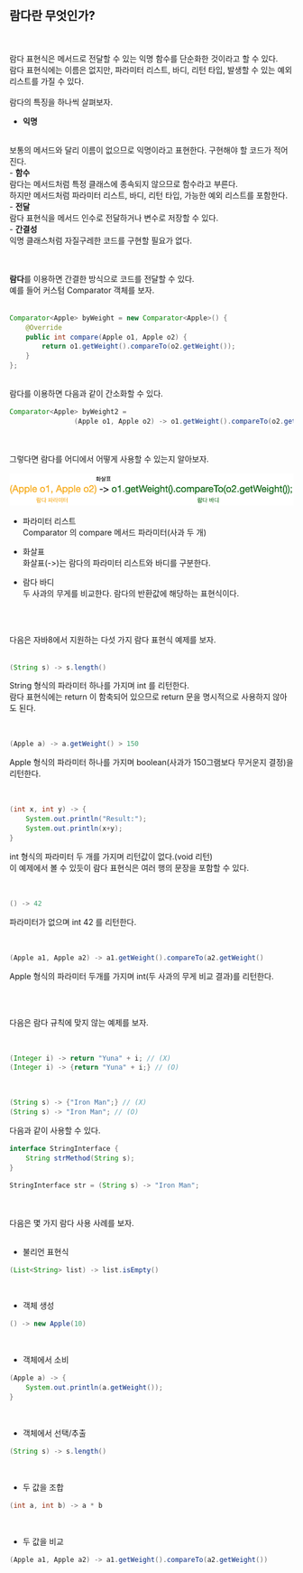 <br>

## <strong>람다란 무엇인가?</strong>

<br>
<br>
람다 표현식은 메서드로 전달할 수 있는 익명 함수를 단순화한 것이라고 할 수 있다.<br>
람다 표현식에는 이름은 없지만, 파라미터 리스트, 바디, 리턴 타입, 발생할 수 있는 예외 리스트를 가질 수 있다.
<br>
<br>
람다의 특징을 하나씩 살펴보자.

- <strong>익명</strong>
<br>
보통의 메서드와 달리 이름이 없으므로 익명이라고 표현한다. 구현해야 할 코드가 적어진다.
<br>
- <strong>함수</strong>
<br>
람다는 메서드처럼 특정 클래스에 종속되지 않으므로 함수라고 부른다.<br>
하지만 메서드처럼 파라미터 리스트, 바디, 리턴 타입, 가능한 예외 리스트를 포함한다.
<br>
- <strong>전달</strong>
<br>
람다 표현식을 메서드 인수로 전달하거나 변수로 저장할 수 있다.
<br>
- <strong>간결성</strong>
<br>
익명 클래스처럼 자질구레한 코드를 구현할 필요가 없다.
<br>
<br>
<br>

<strong>람다</strong>를 이용하면 간결한 방식으로 코드를 전달할 수 있다.<br>
예를 들어 커스텀 Comparator 객체를 보자.<br>
<br>

```java
Comparator<Apple> byWeight = new Comparator<Apple>() {
    @Override
    public int compare(Apple o1, Apple o2) {
        return o1.getWeight().compareTo(o2.getWeight());
    }
};
```

<br>
람다를 이용하면 다음과 같이 간소화할 수 있다.<br>

```java
Comparator<Apple> byWeight2 = 
                (Apple o1, Apple o2) -> o1.getWeight().compareTo(o2.getWeight());
```

<br>
<br>
그렇다면 람다를 어디에서 어떻게 사용할 수 있는지 알아보자.
<br><br>

<img src="../../Image/3-1.png">
<br>

- 파라미터 리스트<br>
Comparator 의 compare 메서드 파라미터(사과 두 개)<br>

- 화살표<br>
화살표(->)는 람다의 파라미터 리스트와 바디를 구분한다.<br>

- 람다 바디<br>
두 사과의 무게를 비교한다. 람다의 반환값에 해당하는 표현식이다.<br>

<br>
<br>

다음은 자바8에서 지원하는 다섯 가지 람다 표현식 예제를 보자. <br><br>

```java
(String s) -> s.length()
```
String 형식의 파라미터 하나를 가지며 int 를 리턴한다.<br>
람다 표현식에는 return 이 함축되어 있으므로 return 문을 명시적으로 사용하지 않아도 된다.<br>

<br>

```java
(Apple a) -> a.getWeight() > 150
```
Apple 형식의 파라미터 하나를 가지며 boolean(사과가 150그램보다 무거운지 결정)을 리턴한다.<br>

<br>

```java
(int x, int y) -> {
    System.out.println("Result:");
    System.out.println(x+y);
}
```
int 형식의 파라미터 두 개를 가지며 리턴값이 없다.(void 리턴)<br>
이 예제에서 볼 수 있듯이 람다 표현식은 여러 행의 문장을 포함할 수 있다.<br>

<br>

```java
() -> 42
```
파라미터가 없으며 int 42 를 리턴한다. <br>

<br>

```java
(Apple a1, Apple a2) -> a1.getWeight().compareTo(a2.getWeight()
```
Apple 형식의 파라미터 두개를 가지며 int(두 사과의 무게 비교 결과)를 리턴한다.<br>

<br>
<br>

다음은 람다 규칙에 맞지 않는 예제를 보자.

<br>

```java
(Integer i) -> return "Yuna" + i; // (X)
(Integer i) -> {return "Yuna" + i;} // (O)
```

<br>

```java
(String s) -> {"Iron Man";} // (X)
(String s) -> "Iron Man"; // (O)
```

다음과 같이 사용할 수 있다. <br>

```java
interface StringInterface {
    String strMethod(String s);
}
```

```java
StringInterface str = (String s) -> "Iron Man";
```

<br>
<br>
다음은 몇 가지 람다 사용 사례를 보자. <br><br>

- 불리언 표현식

```java
(List<String> list) -> list.isEmpty()
```

<br> 

- 객체 생성

```java
() -> new Apple(10)
```

<br> 

- 객체에서 소비

```java
(Apple a) -> {
    System.out.println(a.getWeight());
}
```

<br> 

- 객체에서 선택/추출

```java
(String s) -> s.length()
```

<br> 

- 두 값을 조합

```java
(int a, int b) -> a * b
```

<br>

- 두 값을 비교

```java
(Apple a1, Apple a2) -> a1.getWeight().compareTo(a2.getWeight())
```

<br>